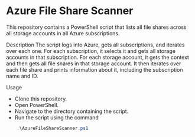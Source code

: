 # Azure File Share Scanner
This repository contains a PowerShell script that lists all file shares across all storage accounts in all Azure subscriptions.

Description
The script logs into Azure, gets all subscriptions, and iterates over each one. For each subscription, it selects it and gets all storage accounts in that subscription. For each storage account, it gets the context and then gets all file shares in that storage account. It then iterates over each file share and prints information about it, including the subscription name and ID.

Usage
- Clone this repository.
- Open PowerShell.
- Navigate to the directory containing the script.
- Run the script using the command 


```powershell
    .\AzureFileShareScanner.ps1
```

